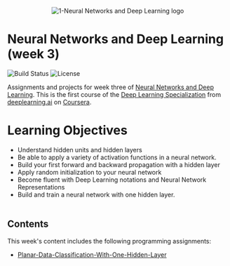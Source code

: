 <p align="center">
  <img src='https://github.com/chivingtoninc/Coursera-Deep-Learning/blob/master/1-NNs-and-Deep-Learning/imgs/NNs-and-Deep-Learning-logo.png' alt='1-Neural Networks and Deep Learning logo' />
</p>

# Neural Networks and Deep Learning (week 3)
![Build Status](https://img.shields.io/badge/build-Stable-green.svg)
![License](https://img.shields.io/badge/license-DO_WHATEVER_YOU_WANT-green.svg)

Assignments and projects for week three of [Neural Networks and Deep Learning](https://www.coursera.org/learn/neural-networks-deep-learning). This is the first course of the [Deep Learning Specialization](https://www.coursera.org/specializations/deep-learning) from [deeplearning.ai](https://www.deeplearning.ai/) on [Coursera](https://www.coursera.org/).

# Learning Objectives
* Understand hidden units and hidden layers
* Be able to apply a variety of activation functions in a neural network.
* Build your first forward and backward propagation with a hidden layer
* Apply random initialization to your neural network
* Become fluent with Deep Learning notations and Neural Network Representations
* Build and train a neural network with one hidden layer.
<br/><br/>

## Contents
This week's content includes the following programming assignments:
* [Planar-Data-Classification-With-One-Hidden-Layer](https://github.com/chivingtoninc/Coursera-Deep-Learning/tree/master/1-NNs-and-Deep-Learning/week-3/Planar-Data-Classification-With-One-Hidden-Layer)

